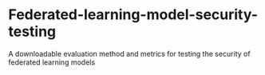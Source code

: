# Federated-learning-model-security-testing
A downloadable evaluation method and metrics for testing the security of federated learning models
